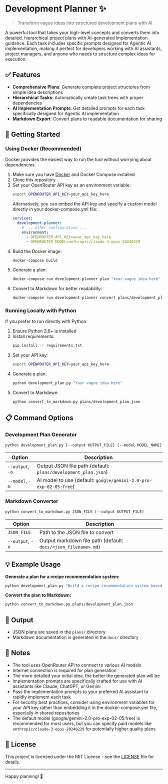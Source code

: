 # Development Planner ✨

> Transform vague ideas into structured development plans with AI

A powerful tool that takes your high-level concepts and converts them into detailed, hierarchical project plans with AI-generated implementation guidance. Each task includes specific prompts designed for Agentic AI implementation, making it perfect for developers working with AI assistants, project managers, and anyone who needs to structure complex ideas for execution.

## ✅ Features

- **Comprehensive Plans**: Generate complete project structures from simple idea descriptions
- **Hierarchical Tasks**: Automatically create task trees with proper dependencies
- **AI Implementation Prompts**: Get detailed prompts for each task specifically designed for Agentic AI implementation
- **Markdown Export**: Convert plans to readable documentation for sharing

## 🚀 Getting Started

### Using Docker (Recommended)

Docker provides the easiest way to run the tool without worrying about dependencies.

1. Make sure you have [Docker](https://www.docker.com/get-started) and Docker Compose installed
2. Clone this repository
3. Set your OpenRouter API key as an environment variable:
   ```bash
   export OPENROUTER_API_KEY=your_api_key_here
   ```
   Alternatively, you can embed the API key and specify a custom model directly in your docker-compose.yml file:
   ```yaml
   services:
     development-planner:
       # ... other configuration ...
       environment:
         - OPENROUTER_API_KEY=your_api_key_here
         - OPENROUTER_MODEL=anthropic/claude-3-opus-20240229
   ```
4. Build the Docker image:
   ```bash
   docker-compose build
   ```
5. Generate a plan:
   ```bash
   docker-compose run development-planner plan "Your vague idea here"
   ```
6. Convert to Markdown for better readability:
   ```bash
   docker-compose run development-planner convert plans/development_plan.json
   ```

### Running Locally with Python

If you prefer to run directly with Python:

1. Ensure Python 3.6+ is installed
2. Install requirements:
   ```bash
   pip install -r requirements.txt
   ```
3. Set your API key:
   ```bash
   export OPENROUTER_API_KEY=your_api_key_here
   ```
4. Generate a plan:
   ```bash
   python development_plan.py "Your vague idea here"
   ```
5. Convert to Markdown:
   ```bash
   python convert_to_markdown.py plans/development_plan.json
   ```

## 📋 Command Options

### Development Plan Generator

```bash
python development_plan.py [--output OUTPUT_FILE] [--model MODEL_NAME] "Your idea"
```

| Option | Description |
|--------|-------------|
| `--output`, `-o` | Output JSON file path (default: `plans/development_plan.json`) |
| `--model`, `-m` | AI model to use (default: `google/gemini-2.0-pro-exp-02-05:free`) |

### Markdown Converter

```bash
python convert_to_markdown.py JSON_FILE [--output OUTPUT_FILE]
```

| Option | Description |
|--------|-------------|
| `JSON_FILE` | Path to the JSON file to convert |
| `--output`, `-o` | Output markdown file path (default: `docs/<json_filename>.md`) |

## 💡 Example Usage

**Generate a plan for a recipe recommendation system:**
```bash
python development_plan.py "Build a recipe recommendation system based on users' dietary preferences and ingredient availability"
```

**Convert the plan to Markdown:**
```bash
python convert_to_markdown.py plans/development_plan.json
```

## 📁 Output

- JSON plans are saved in the `plans/` directory
- Markdown documentation is generated in the `docs/` directory

## 📝 Notes

- The tool uses OpenRouter API to connect to various AI models
- Internet connection is required for plan generation
- The more detailed your initial idea, the better the generated plan will be
- Implementation prompts are specifically crafted for use with AI assistants like Claude, ChatGPT, or Gemini
- Pass the implementation prompts to your preferred AI assistant to rapidly implement each task
- For security best practices, consider using environment variables for your API key rather than embedding it in the docker-compose.yml file, especially in shared repositories
- The default model (google/gemini-2.0-pro-exp-02-05:free) is recommended for most users, but you can specify paid models like `anthropic/claude-3-opus-20240229` for potentially higher quality plans

## 📄 License

This project is licensed under the MIT License - see the [LICENSE](LICENSE) file for details.

---

Happy planning! 🎯